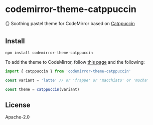 # codemirror-theme-catppuccin

🪞 Soothing pastel theme for CodeMirror based on [Catppuccin](https://github.com/catppuccin)

## Install

```shell
npm install codemirror-theme-catppuccin
```

To add the theme to CodeMirror, follow [this page](https://codemirror.net/examples/styling/) and the following:

```js
import { catppuccin } from 'codemirror-theme-catppuccin'

const variant = 'latte' // or 'frappe' or 'macchiato' or 'mocha'

const theme = catppuccin(variant)
```

## License

Apache-2.0
